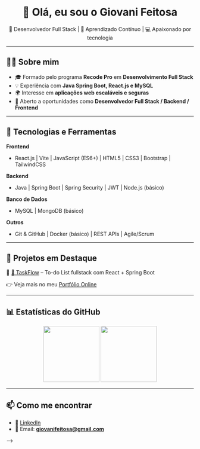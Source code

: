 <h1 align="center">👋 Olá, eu sou o Giovani Feitosa</h1>

<p align="center">
  🚀 Desenvolvedor Full Stack | 🌱 Aprendizado Contínuo | 💻 Apaixonado por tecnologia
</p>

---
<div>

</div>

## 👨‍💻 Sobre mim
- 🎓 Formado pelo programa **Recode Pro** em **Desenvolvimento Full Stack**
- 💡 Experiência com **Java Spring Boot, React.js e MySQL**
- 🌍 Interesse em **aplicações web escaláveis e seguras**
- 📌 Aberto a oportunidades como **Desenvolvedor Full Stack / Backend / Frontend**

---

## 🚀 Tecnologias e Ferramentas

**Frontend**
- React.js | Vite | JavaScript (ES6+) | HTML5 | CSS3 | Bootstrap | TailwindCSS  

**Backend**
- Java | Spring Boot | Spring Security | JWT | Node.js (básico)

**Banco de Dados**
- MySQL | MongoDB (básico)  

**Outros**
- Git & GitHub | Docker (básico) | REST APIs | Agile/Scrum

---

## 📂 Projetos em Destaque

🔹 [📝 TaskFlow](https://github.com/usuario/taskflow) – To-do List fullstack com React + Spring Boot  
 

👉 Veja mais no meu [Portfólio Online](https://github.com/usuario/portfolio)

---

## 📊 Estatísticas do GitHub

<p align="center">
  <img src="https://github-readme-stats.vercel.app/api?username=usuario&show_icons=true&theme=radical" height="150"/>
  <img src="https://github-readme-stats.vercel.app/api/top-langs/?username=usuario&layout=compact&theme=radical" height="150"/>
</p>

---

## 📫 Como me encontrar
- 💼 [LinkedIn](https://linkedin.com/in/giovani-feitosa)  
- 📧 Email: **giovanifeitosa@gmail.com**  


-->
